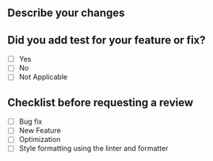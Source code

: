 ## Describe your changes

## Did you add test for your feature or fix?

- [ ] Yes
- [ ] No
- [ ] Not Applicable

## Checklist before requesting a review

- [ ] Bug fix
- [ ] New Feature
- [ ] Optimization
- [ ] Style formatting using the linter and formatter

